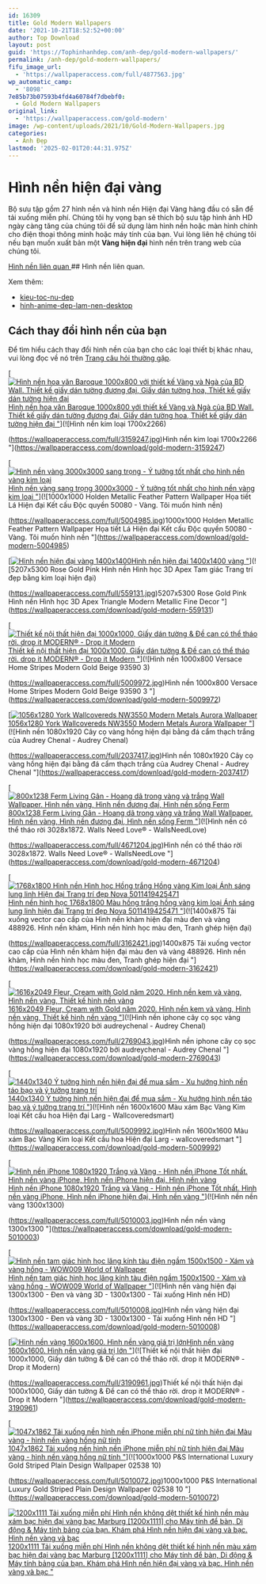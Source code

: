 ```yaml
---
id: 16309
title: Gold Modern Wallpapers
date: '2021-10-21T18:52:52+00:00'
author: Top Download
layout: post
guid: 'https://Tophinhanhdep.com/anh-dep/gold-modern-wallpapers/'
permalink: /anh-dep/gold-modern-wallpapers/
fifu_image_url:
  - 'https://wallpaperaccess.com/full/4877563.jpg'
wp_automatic_camp:
  - '8098'
7e85b73b07593b4fd4a60784f7dbebf0:
  - Gold Modern Wallpapers
original_link:
  - 'https://wallpaperaccess.com/gold-modern'
image: /wp-content/uploads/2021/10/Gold-Modern-Wallpapers.jpg
categories:
  - Ảnh Đẹp
lastmod: '2025-02-01T20:44:31.975Z'
---
```

# Hình nền hiện đại vàng

Bộ sưu tập gồm 27 hình nền và hình nền Hiện đại Vàng hàng đầu có sẵn để tải xuống miễn phí. Chúng tôi hy vọng bạn sẽ thích bộ sưu tập hình ảnh HD ngày càng tăng của chúng tôi để sử dụng làm hình nền hoặc màn hình chính cho điện thoại thông minh hoặc máy tính của bạn. Vui lòng liên hệ chúng tôi nếu bạn muốn xuất bản một **Vàng hiện đại** hình nền trên trang web của chúng tôi.

[Hình nền liên quan ](#related) ## Hình nền liên quan.

   
 Xem thêm:

   
- [kieu-toc-nu-dep](https://tophinhanhdep.com/toc-dep/kieu-toc-nu-dep/)
- [hinh-anime-dep-lam-nen-desktop](https://tophinhanhdep.com/anh-anime/hinh-anime-dep-lam-nen-desktop/)

## Cách thay đổi hình nền của bạn

Để tìm hiểu cách thay đổi hình nền của bạn cho các loại thiết bị khác nhau, vui lòng đọc về nó trên [Trang câu hỏi thường gặp](https://tophinhanhdep.com/faq/).

  
[[![Hình nền hoa văn Baroque 1000x800 với thiết kế Vàng và Ngà của BD Wall.  Thiết kế giấy dán tường đương đại, Giấy dán tường hoa, Thiết kế giấy dán tường hiện đại](https://wallpaperaccess.com/full/4877563.jpg)Hình nền hoa văn Baroque 1000x800 với thiết kế Vàng và Ngà của BD Wall. Thiết kế giấy dán tường đương đại, Giấy dán tường hoa, Thiết kế giấy dán tường hiện đại "](https://wallpaperaccess.com/download/gold-modern-4877563)](![Hình nền kim loại 1700x2266)

(https://wallpaperaccess.com/full/3159247.jpg)Hình nền kim loại 1700x2266 "](https://wallpaperaccess.com/download/gold-modern-3159247)

[[![Hình nền vàng 3000x3000 sang trọng - Ý tưởng tốt nhất cho hình nền vàng kim loại](https://wallpaperaccess.com/full/1958363.jpg)Hình nền vàng sang trọng 3000x3000 - Ý tưởng tốt nhất cho hình nền vàng kim loại "](https://wallpaperaccess.com/download/gold-modern-1958363)](![1000x1000 Holden Metallic Feather Pattern Wallpaper Họa tiết Lá Hiện đại Kết cấu Độc quyền 50080 - Vàng.  Tôi muốn hình nền)

(https://wallpaperaccess.com/full/5004985.jpg)1000x1000 Holden Metallic Feather Pattern Wallpaper Họa tiết Lá Hiện đại Kết cấu Độc quyền 50080 - Vàng. Tôi muốn hình nền "](https://wallpaperaccess.com/download/gold-modern-5004985)

[[![Hình nền hiện đại vàng 1400x1400](https://wallpaperaccess.com/full/5009961.jpg)Hình nền hiện đại 1400x1400 vàng "](https://wallpaperaccess.com/download/gold-modern-5009961)](![5207x5300 Rose Gold Pink Hình nền Hình học 3D Apex Tam giác Trang trí đẹp bằng kim loại hiện đại)

(https://wallpaperaccess.com/full/559131.jpg)5207x5300 Rose Gold Pink Hình nền Hình học 3D Apex Triangle Modern Metallic Fine Decor "](https://wallpaperaccess.com/download/gold-modern-559131)

[[![Thiết kế nội thất hiện đại 1000x1000, Giấy dán tường & Đề can có thể tháo rời.  drop it MODERN® - Drop it Modern](https://wallpaperaccess.com/full/5009963.jpg)Thiết kế nội thất hiện đại 1000x1000, Giấy dán tường &amp; Đề can có thể tháo rời. drop it MODERN® - Drop it Modern "](https://wallpaperaccess.com/download/gold-modern-5009963)](![Hình nền 1000x800 Versace Home Stripes Modern Gold Beige 93590 3)

(https://wallpaperaccess.com/full/5009972.jpg)Hình nền 1000x800 Versace Home Stripes Modern Gold Beige 93590 3 "](https://wallpaperaccess.com/download/gold-modern-5009972)

[[![1056x1280 York Wallcovereds NW3550 Modern Metals Aurora Wallpaper](https://wallpaperaccess.com/full/1347507.jpg)1056x1280 York Wallcovereds NW3550 Modern Metals Aurora Wallpaper "](https://wallpaperaccess.com/download/gold-modern-1347507)](![Hình nền 1080x1920 Cây cọ vàng hồng hiện đại bằng đá cẩm thạch trắng của Audrey Chenal - Audrey Chenal)

(https://wallpaperaccess.com/full/2037417.jpg)Hình nền 1080x1920 Cây cọ vàng hồng hiện đại bằng đá cẩm thạch trắng của Audrey Chenal - Audrey Chenal "](https://wallpaperaccess.com/download/gold-modern-2037417)

[[![800x1238 Ferm Living Gân - Hoang dã trong vàng và trắng Wall Wallpaper.  Hình nền vàng, Hình nền đương đại, Hình nền sống Ferm](https://wallpaperaccess.com/full/2622218.jpg)800x1238 Ferm Living Gân - Hoang dã trong vàng và trắng Wall Wallpaper. Hình nền vàng, Hình nền đương đại, Hình nền sống Ferm "](https://wallpaperaccess.com/download/gold-modern-2622218)](![Hình nền có thể tháo rời 3028x1872.  Walls Need Love® - WallsNeedLove)

(https://wallpaperaccess.com/full/4671204.jpg)Hình nền có thể tháo rời 3028x1872. Walls Need Love® - WallsNeedLove "](https://wallpaperaccess.com/download/gold-modern-4671204)

[[![1768x1800 Hình nền Hình học Hồng trắng Hồng vàng Kim loại Ánh sáng lung linh Hiện đại Trang trí đẹp Nova 5011419425471](https://wallpaperaccess.com/full/4999727.jpg)Hình nền hình học 1768x1800 Màu hồng trắng hồng vàng kim loại Ánh sáng lung linh hiện đại Trang trí đẹp Nova 5011419425471 "](https://wallpaperaccess.com/download/gold-modern-4999727)](![1400x875 Tải xuống vector cao cấp của Hình nền khảm hiện đại màu đen và vàng 488926. Hình nền khảm, Hình nền hình học màu đen, Tranh ghép hiện đại)

(https://wallpaperaccess.com/full/3162421.jpg)1400x875 Tải xuống vector cao cấp của Hình nền khảm hiện đại màu đen và vàng 488926. Hình nền khảm, Hình nền hình học màu đen, Tranh ghép hiện đại "](https://wallpaperaccess.com/download/gold-modern-3162421)

[[![1616x2049 Fleur, Cream with Gold năm 2020. Hình nền kem và vàng, Hình nền vàng, Thiết kế hình nền vàng](https://wallpaperaccess.com/full/5009985.png)1616x2049 Fleur, Cream with Gold năm 2020. Hình nền kem và vàng, Hình nền vàng, Thiết kế hình nền vàng "](https://wallpaperaccess.com/download/gold-modern-5009985)](![Hình nền iphone cây cọ sọc vàng hồng hiện đại 1080x1920 bởi audreychenal - Audrey Chenal)

(https://wallpaperaccess.com/full/2769043.jpg)Hình nền iphone cây cọ sọc vàng hồng hiện đại 1080x1920 bởi audreychenal - Audrey Chenal "](https://wallpaperaccess.com/download/gold-modern-2769043)

[[![1440x1340 Ý tưởng hình nền hiện đại để mua sắm - Xu hướng hình nền táo bạo và ý tưởng trang trí](https://wallpaperaccess.com/full/3099629.jpg) 1440x1340 Ý tưởng hình nền hiện đại để mua sắm - Xu hướng hình nền táo bạo và ý tưởng trang trí "](https://wallpaperaccess.com/download/gold-modern-3099629)](![Hình nền 1600x1600 Màu xám Bạc Vàng Kim loại Kết cấu hoa Hiện đại Larg - Wallcoveredsmart)

(https://wallpaperaccess.com/full/5009992.jpg)Hình nền 1600x1600 Màu xám Bạc Vàng Kim loại Kết cấu hoa Hiện đại Larg - wallcoveredsmart "](https://wallpaperaccess.com/download/gold-modern-5009992)

[[![Hình nền iPhone 1080x1920 Trắng và Vàng - Hình nền iPhone Tốt nhất.  Hình nền vàng iPhone, Hình nền iPhone hiện đại, Hình nền vàng](https://wallpaperaccess.com/full/817339.jpg)Hình nền iPhone 1080x1920 Trắng và Vàng - Hình nền iPhone Tốt nhất. Hình nền vàng iPhone, Hình nền iPhone hiện đại, Hình nền vàng "](https://wallpaperaccess.com/download/gold-modern-817339)](![Hình nền nền vàng 1300x1300)

(https://wallpaperaccess.com/full/5010003.jpg)Hình nền nền vàng 1300x1300 "](https://wallpaperaccess.com/download/gold-modern-5010003)

[[![Hình nền tam giác hình học lăng kính tàu điện ngầm 1500x1500 - Xám và vàng hồng - WOW009 World of Wallpaper](https://wallpaperaccess.com/full/1204376.jpg)Hình nền tam giác hình học lăng kính tàu điện ngầm 1500x1500 - Xám và vàng hồng - WOW009 World of Wallpaper "](https://wallpaperaccess.com/download/gold-modern-1204376)](![Hình nền vàng hiện đại 1300x1300 - Đen và vàng 3D - 1300x1300 - Tải xuống Hình nền HD)

(https://wallpaperaccess.com/full/5010008.jpg)Hình nền vàng hiện đại 1300x1300 - Đen và vàng 3D - 1300x1300 - Tải xuống Hình nền HD "](https://wallpaperaccess.com/download/gold-modern-5010008)

[[![Hình nền vàng 1600x1600.  Hình nền vàng giá trị lớn](https://wallpaperaccess.com/full/4957063.jpg)Hình nền vàng 1600x1600. Hình nền vàng giá trị lớn "](https://wallpaperaccess.com/download/gold-modern-4957063)](![Thiết kế nội thất hiện đại 1000x1000, Giấy dán tường & Đề can có thể tháo rời.  drop it MODERN® - Drop it Modern)

(https://wallpaperaccess.com/full/3190961.jpg)Thiết kế nội thất hiện đại 1000x1000, Giấy dán tường &amp; Đề can có thể tháo rời. drop it MODERN® - Drop it Modern "](https://wallpaperaccess.com/download/gold-modern-3190961)

[[![1047x1862 Tải xuống nền hình nền iPhone miễn phí nữ tính hiện đại Màu vàng - hình nền vàng hồng nữ tính](https://wallpaperaccess.com/full/5010058.jpg)1047x1862 Tải xuống nền hình nền iPhone miễn phí nữ tính hiện đại Màu vàng - hình nền vàng hồng nữ tính "](https://wallpaperaccess.com/download/gold-modern-5010058)](![1000x1000 P&S International Luxury Gold Striped Plain Design Wallpaper 02538 10)

(https://wallpaperaccess.com/full/5010072.jpg)1000x1000 P&amp;S International Luxury Gold Striped Plain Design Wallpaper 02538 10 "](https://wallpaperaccess.com/download/gold-modern-5010072)

[![1200x1111 Tải xuống miễn phí Hình nền không dệt thiết kế hình nền màu xám bạc hiện đại vàng bạc Marburg [1200x1111] cho Máy tính để bàn, Di động & Máy tính bảng của bạn.  Khám phá Hình nền hiện đại vàng và bạc.  Hình nền vàng và bạc](https://wallpaperaccess.com/full/5010078.jpg)1200x1111 Tải xuống miễn phí Hình nền không dệt thiết kế hình nền màu xám bạc hiện đại vàng bạc Marburg \[1200x1111\] cho Máy tính để bàn, Di động &amp; Máy tính bảng của bạn. Khám phá Hình nền hiện đại vàng và bạc. Hình nền vàng và bạc "](https://wallpaperaccess.com/download/gold-modern-5010078)
